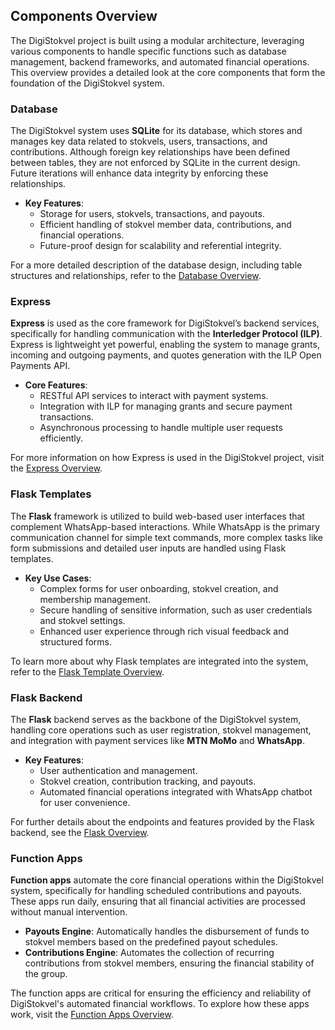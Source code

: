 ## Components Overview

The DigiStokvel project is built using a modular architecture, leveraging various components to handle specific functions such as database management, backend frameworks, and automated financial operations. This overview provides a detailed look at the core components that form the foundation of the DigiStokvel system.

### Database

The DigiStokvel system uses **SQLite** for its database, which stores and manages key data related to stokvels, users, transactions, and contributions. Although foreign key relationships have been defined between tables, they are not enforced by SQLite in the current design. Future iterations will enhance data integrity by enforcing these relationships.

- **Key Features**:
  - Storage for users, stokvels, transactions, and payouts.
  - Efficient handling of stokvel member data, contributions, and financial operations.
  - Future-proof design for scalability and referential integrity.

For a more detailed description of the database design, including table structures and relationships, refer to the [Database Overview](./database.md).


### Express

**Express** is used as the core framework for DigiStokvel’s backend services, specifically for handling communication with the **Interledger Protocol (ILP)**. Express is lightweight yet powerful, enabling the system to manage grants, incoming and outgoing payments, and quotes generation with the ILP Open Payments API.

- **Core Features**:
  - RESTful API services to interact with payment systems.
  - Integration with ILP for managing grants and secure payment transactions.
  - Asynchronous processing to handle multiple user requests efficiently.

For more information on how Express is used in the DigiStokvel project, visit the [Express Overview](./express.md).



### Flask Templates

The **Flask** framework is utilized to build web-based user interfaces that complement WhatsApp-based interactions. While WhatsApp is the primary communication channel for simple text commands, more complex tasks like form submissions and detailed user inputs are handled using Flask templates.

- **Key Use Cases**:
  - Complex forms for user onboarding, stokvel creation, and membership management.
  - Secure handling of sensitive information, such as user credentials and stokvel settings.
  - Enhanced user experience through rich visual feedback and structured forms.

To learn more about why Flask templates are integrated into the system, refer to the [Flask Template Overview](./flask_templates.md).


### Flask Backend

The **Flask** backend serves as the backbone of the DigiStokvel system, handling core operations such as user registration, stokvel management, and integration with payment services like **MTN MoMo** and **WhatsApp**.

- **Key Features**:
  - User authentication and management.
  - Stokvel creation, contribution tracking, and payouts.
  - Automated financial operations integrated with WhatsApp chatbot for user convenience.

For further details about the endpoints and features provided by the Flask backend, see the [Flask Overview](./flask.md).

### Function Apps

**Function apps** automate the core financial operations within the DigiStokvel system, specifically for handling scheduled contributions and payouts. These apps run daily, ensuring that all financial activities are processed without manual intervention.

- **Payouts Engine**: Automatically handles the disbursement of funds to stokvel members based on the predefined payout schedules.
- **Contributions Engine**: Automates the collection of recurring contributions from stokvel members, ensuring the financial stability of the group.

The function apps are critical for ensuring the efficiency and reliability of DigiStokvel's automated financial workflows. To explore how these apps work, visit the [Function Apps Overview](./function_app.md).

